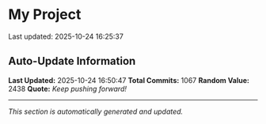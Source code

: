 # My Project


Last updated: 2025-10-24 16:25:37


















































































































































































































































































































































































































































































































































































































































































































































































































































































































































































































































































































































































































































































































































































































































































































## Auto-Update Information

**Last Updated:** 2025-10-24 16:50:47
**Total Commits:** 1067
**Random Value:** 2438
**Quote:** _Keep pushing forward!_

---
_This section is automatically generated and updated._